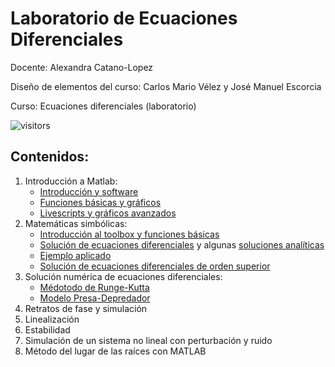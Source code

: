 # Laboratorio de Ecuaciones Diferenciales

Docente: Alexandra Catano-Lopez

Diseño de elementos del curso: Carlos Mario Vélez y José Manuel Escorcia

Curso: Ecuaciones diferenciales (laboratorio)

![visitors](https://page-views.glitch.me/badge?page_id=alexacl95/EcuacionesDiferencialesLab)

## Contenidos: 

1. Introducción a Matlab: 
	- [Introducción y software](https://alexacl95.github.io/EcuacionesDiferencialesLab/HTML/IntroMatlab.html)
	- [Funciones básicas y gráficos](https://alexacl95.github.io/EcuacionesDiferencialesLab/HTML/FuncBase.html)
	- [Livescripts y gráficos avanzados](https://alexacl95.github.io/EcuacionesDiferencialesLab/HTML/LiveScripts.html)
2. Matemáticas simbólicas: 
	- [Introducción al toolbox y funciones básicas](https://alexacl95.github.io/EcuacionesDiferencialesLab/HTML/IntroMathSym.html)
	- [Solución de ecuaciones diferenciales](https://alexacl95.github.io/EcuacionesDiferencialesLab/HTML/SoluDiff.html) y algunas [soluciones analíticas](https://alexacl95.github.io/EcuacionesDiferencialesLab/HTML/SolucionesAnaliticasEjemplos.html)
	- [Ejemplo aplicado](https://alexacl95.github.io/EcuacionesDiferencialesLab/HTML/EjemploMasaResorte.html)
    - [Solución de ecuaciones diferenciales de orden superior](https://alexacl95.github.io/EcuacionesDiferencialesLab/HTML/EcuacionesOrdenSuperior.html)
3. Solución numérica de ecuaciones diferenciales:
	- [Médotodo de Runge-Kutta](https://alexacl95.github.io/EcuacionesDiferencialesLab/HTML/SlnNumericaEDO.html)
    - [Modelo Presa-Depredador](https://alexacl95.github.io/EcuacionesDiferencialesLab/HTML/ModeloPresaDepredador.html)
4. Retratos de fase y simulación
5. Linealización
6. Estabilidad
7. Simulación de un sistema no lineal con perturbación y ruido
8. Método del lugar de las raíces con MATLAB
